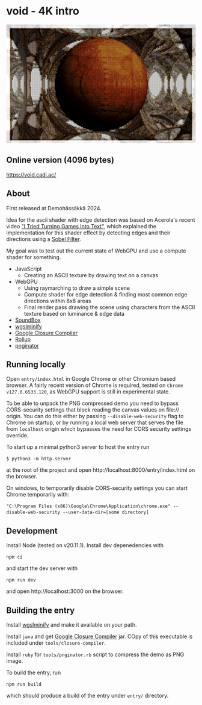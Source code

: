 # void - 4K intro

![Screenshot](https://github.com/Cadiac/void/blob/main/screenshot.png)

## Online version (4096 bytes)

https://void.cadi.ac/

## About

First released at Demohässäkkä 2024.

Idea for the ascii shader with edge detection was based on Acerola's recent video ["I Tried Turning Games Into Text"](https://www.youtube.com/watch?v=gg40RWiaHRY), which explained the implementation for this shader effect by detecting edges and their directions using a [Sobel Filter](https://en.wikipedia.org/wiki/Sobel_operator).

My goal was to test out the current state of WebGPU and use a compute shader for something.

- JavaScript
  - Creating an ASCII texture by drawing text on a canvas
- WebGPU
  - Using raymarching to draw a simple scene
  - Compute shader for edge detection & finding most common edge directions within 8x8 areas
  - Final render pass drawing the scene using characters from the ASCII texture based on luminance & edge data
- [SoundBox](https://gitlab.com/mbitsnbites/soundbox)
- [wgslminify](https://github.com/mgnauck/wgslminify)
- [Google Closure Compiler](https://mvnrepository.com/artifact/com.google.javascript/closure-compiler/v20231112)
- [Rollup](https://rollupjs.org)
- [pnginator](https://gist.github.com/gasman/2560551)

## Running locally

Open `entry/index.html` in Google Chrome or other Chromium based browser. A fairly recent version of Chrome is required, tested on `Chrome v127.0.6533.120`, as WebGPU support is still in experimental state.

To be able to unpack the PNG compressed demo you need to bypass CORS-security settings that block reading the canvas values on file:// origin. You can do this either by passing `--disable-web-security` flag to Chrome on startup, or by running a local web server that serves the file from `localhost` origin which bypasses the need for CORS security settings override.

To start up a minimal python3 server to host the entry run

```
$ python3 -m http.server
```

at the root of the project and open http://localhost:8000/entry/index.html on the browser.

On windows, to temporarily disable CORS-security settings you can start Chrome temporarily with:

```
"C:\Program Files (x86)\Google\Chrome\Application\chrome.exe" --disable-web-security --user-data-dir=[some directory]
```

## Development

Install Node (tested on v20.11.1). Install dev depenedencies with

```shell
npm ci
```

and start the dev server with

```shell
npm run dev
```

and open http://localhost:3000 on the browser.

## Building the entry

Install [wgslminify](https://github.com/mgnauck/wgslminify) and make it available on your path.

Install `java` and get [Google Closure Compiler](https://mvnrepository.com/artifact/com.google.javascript/closure-compiler/v20231112) jar. COpy of this executable is included under `tools/closure-compiler`.

Install `ruby` for `tools/pnginator.rb` script to compress the demo as PNG image.

To build the entry, run

```shell
npm run build
```

which should produce a build of the entry under `entry/` directory.
